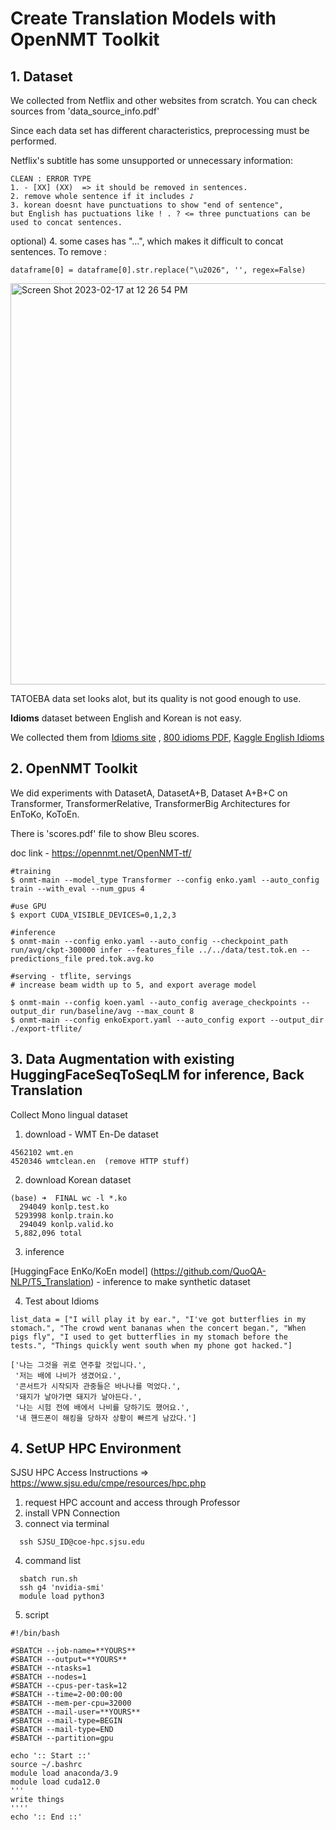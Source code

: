 # Create Translation Models with OpenNMT Toolkit 

## 1. Dataset 

We collected from Netflix and other websites from scratch. You can check sources from 'data_source_info.pdf'

Since each data set has different characteristics, preprocessing must be performed.

Netflix's subtitle has some unsupported or unnecessary information:

```
CLEAN : ERROR TYPE
1. - [XX] (XX) ‎ => it should be removed in sentences.
2. remove whole sentence if it includes ♪ 
3. korean doesnt have punctuations to show "end of sentence", 
but English has puctuations like ! . ? <= three punctuations can be used to concat sentences.
```
optional)
4. some cases has "...", which makes it difficult to concat sentences.
To remove :
```
dataframe[0] = dataframe[0].str.replace("\u2026", '', regex=False)
```
<img width="642" alt="Screen Shot 2023-02-17 at 12 26 54 PM" src="https://user-images.githubusercontent.com/20979517/219786533-b1ba4839-7053-4404-b46e-97ef49a1b22c.png">


TATOEBA data set looks alot, but its quality is not good enough to use.

**Idioms** dataset between English and Korean is not easy. 

We collected them from [Idioms site](https://www.theidioms.com/) , [800 idioms PDF](https://www.academia.edu/11281938/The_800_Most_Commonly_Used_Idioms_in_America), [Kaggle English Idioms](https://www.kaggle.com/code/bryanb/scraping-sayings-and-proverbs/notebook#PART-I:-Scraping-English-sayings)

## 2. OpenNMT Toolkit

We did experiments with DatasetA, DatasetA+B, Dataset A+B+C on Transformer, TransformerRelative, TransformerBig Architectures for EnToKo, KoToEn.

There is 'scores.pdf' file to show Bleu scores.

doc link - https://opennmt.net/OpenNMT-tf/

```
#training
$ onmt-main --model_type Transformer --config enko.yaml --auto_config train --with_eval --num_gpus 4

#use GPU
$ export CUDA_VISIBLE_DEVICES=0,1,2,3

#inference
$ onmt-main --config enko.yaml --auto_config --checkpoint_path run/avg/ckpt-300000 infer --features_file ../../data/test.tok.en --predictions_file pred.tok.avg.ko

#serving - tflite, servings
# increase beam width up to 5, and export average model

$ onmt-main --config koen.yaml --auto_config average_checkpoints --output_dir run/baseline/avg --max_count 8
$ onmt-main --config enkoExport.yaml --auto_config export --output_dir ./export-tflite/

```

## 3. Data Augmentation with existing HuggingFaceSeqToSeqLM for inference, Back Translation

Collect Mono lingual dataset

1. download - WMT En-De dataset
```
4562102 wmt.en
4520346 wmtclean.en  (remove HTTP stuff)
```
2. download Korean dataset
```
(base) ➜  FINAL wc -l *.ko
  294049 konlp.test.ko
 5293998 konlp.train.ko
  294049 konlp.valid.ko
 5,882,096 total
```

3. inference

[HuggingFace EnKo/KoEn model] (https://github.com/QuoQA-NLP/T5_Translation) - inference to make synthetic dataset

4. Test about Idioms

```
list_data = ["I will play it by ear.", "I've got butterflies in my stomach.", "The crowd went bananas when the concert began.", "When pigs fly", "I used to get butterflies in my stomach before the tests.", "Things quickly went south when my phone got hacked."]

['나는 그것을 귀로 연주할 것입니다.',
 '저는 배에 나비가 생겼어요.',
 '콘서트가 시작되자 관중들은 바나나를 먹었다.',
 '돼지가 날아가면 돼지가 날아든다.',
 '나는 시험 전에 배에서 나비를 당하기도 했어요.',
 '내 핸드폰이 해킹을 당하자 상황이 빠르게 남갔다.']
```

## 4. SetUP HPC Environment

SJSU HPC Access Instructions => https://www.sjsu.edu/cmpe/resources/hpc.php

1. request HPC account and access through Professor
2. install VPN Connection
3. connect via terminal
 ```
   ssh SJSU_ID@coe-hpc.sjsu.edu
 ```
4. command list
  ```
    sbatch run.sh
    ssh g4 'nvidia-smi'
    module load python3
  ```
5. script
```
#!/bin/bash

#SBATCH --job-name=**YOURS**
#SBATCH --output=**YOURS**
#SBATCH --ntasks=1
#SBATCH --nodes=1
#SBATCH --cpus-per-task=12
#SBATCH --time=2-00:00:00
#SBATCH --mem-per-cpu=32000
#SBATCH --mail-user=**YOURS**
#SBATCH --mail-type=BEGIN
#SBATCH --mail-type=END
#SBATCH --partition=gpu

echo ':: Start ::'
source ~/.bashrc
module load anaconda/3.9
module load cuda12.0
'''
write things
''''
echo ':: End ::'
```


